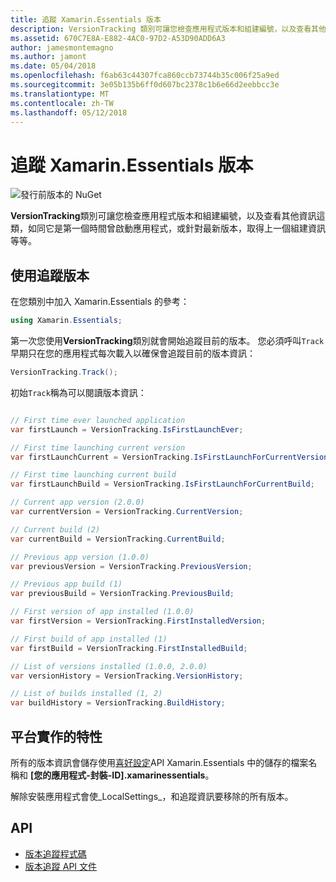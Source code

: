 ```yaml
---
title: 追蹤 Xamarin.Essentials 版本
description: VersionTracking 類別可讓您檢查應用程式版本和組建編號，以及查看其他資訊這類，如同它是第一個時間曾啟動應用程式，或針對最新版本，取得先前的建置資訊、 等等。
ms.assetid: 670C7E8A-E882-4AC0-97D2-A53D90ADD6A3
author: jamesmontemagno
ms.author: jamont
ms.date: 05/04/2018
ms.openlocfilehash: f6ab63c44307fca860ccb73744b35c006f25a9ed
ms.sourcegitcommit: 3e05b135b6ff0d607bc2378c1b6e66d2eebbcc3e
ms.translationtype: MT
ms.contentlocale: zh-TW
ms.lasthandoff: 05/12/2018
---
```

# <a name="xamarinessentials-version-tracking"></a>追蹤 Xamarin.Essentials 版本

![發行前版本的 NuGet](~/media/shared/pre-release.png)

**VersionTracking**類別可讓您檢查應用程式版本和組建編號，以及查看其他資訊這類，如同它是第一個時間曾啟動應用程式，或針對最新版本，取得上一個組建資訊等等。

## <a name="using-version-tracking"></a>使用追蹤版本

在您類別中加入 Xamarin.Essentials 的參考：

```csharp
using Xamarin.Essentials;
```

第一次您使用**VersionTracking**類別就會開始追蹤目前的版本。 您必須呼叫`Track`早期只在您的應用程式每次載入以確保會追蹤目前的版本資訊：

```csharp
VersionTracking.Track();
```

初始`Track`稱為可以閱讀版本資訊：

```csharp

// First time ever launched application
var firstLaunch = VersionTracking.IsFirstLaunchEver;

// First time launching current version
var firstLaunchCurrent = VersionTracking.IsFirstLaunchForCurrentVersion;

// First time launching current build
var firstLaunchBuild = VersionTracking.IsFirstLaunchForCurrentBuild;

// Current app version (2.0.0)
var currentVersion = VersionTracking.CurrentVersion;

// Current build (2)
var currentBuild = VersionTracking.CurrentBuild;

// Previous app version (1.0.0)
var previousVersion = VersionTracking.PreviousVersion;

// Previous app build (1)
var previousBuild = VersionTracking.PreviousBuild;

// First version of app installed (1.0.0)
var firstVersion = VersionTracking.FirstInstalledVersion;

// First build of app installed (1)
var firstBuild = VersionTracking.FirstInstalledBuild;

// List of versions installed (1.0.0, 2.0.0)
var versionHistory = VersionTracking.VersionHistory;

// List of builds installed (1, 2)
var buildHistory = VersionTracking.BuildHistory;
```

## <a name="platform-implementation-specifics"></a>平台實作的特性

所有的版本資訊會儲存使用[喜好設定](preferences.md)API Xamarin.Essentials 中的儲存的檔案名稱和 **[您的應用程式-封裝-ID].xamarinessentials**。

解除安裝應用程式會使_LocalSettings_，和追蹤資訊要移除的所有版本。

## <a name="api"></a>API

- [版本追蹤程式碼](https://github.com/xamarin/Essentials/tree/master/Xamarin.Essentials/VersionTracking)
- [版本追蹤 API 文件](xref:Xamarin.Essentials.VersionTracking)
